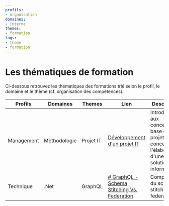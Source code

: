 ```yaml
---
profils:
- organisation
domaines:
- interne
themes:
- formation
tags:
- theme
- formation
---
```

# Les thématiques de formation

Ci-dessous retrouvez les thématiques des formations trié selon le profil, le domaine et le thème (cf. organisation des compétences). 

| Profils    | Domaines     | Themes    | Lien                                                                                                             | Description                                                                                         |
| ---------- | ------------ | --------- | ---------------------------------------------------------------------------------------------------------------- | --------------------------------------------------------------------------------------------------- |
| Management | Methodologie | Projet IT | [Développement d'un projet IT](developpement-dun-projet-it.md)                                                   | Introduction aux concepts de base d'un projet concernant l'élaboration d'une solution informatique. |
| Technique  | .Net         | GraphQL   | [# GraphQL - Schema Stitching Vs. Federation](./developpement/dotnet/graphql/graphql-schema-stitching-vs-federation.md) | Comparaison du schema stitching et federation.                                                                                                    |



